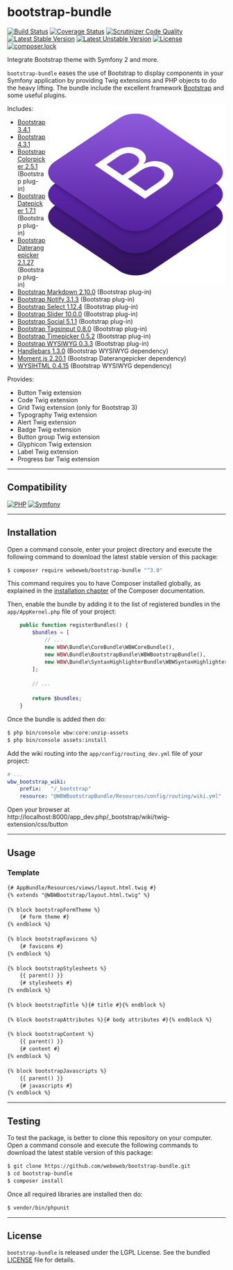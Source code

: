 bootstrap-bundle
================

[![Build Status](https://travis-ci.org/webeweb/bootstrap-bundle.svg?branch=master)](https://travis-ci.org/webeweb/bootstrap-bundle)
[![Coverage Status](https://coveralls.io/repos/github/webeweb/bootstrap-bundle/badge.svg?branch=master)](https://coveralls.io/github/webeweb/bootstrap-bundle?branch=master)
[![Scrutinizer Code Quality](https://scrutinizer-ci.com/g/webeweb/bootstrap-bundle/badges/quality-score.png?b=master)](https://scrutinizer-ci.com/g/webeweb/bootstrap-bundle/?branch=master)
[![Latest Stable Version](https://poser.pugx.org/webeweb/bootstrap-bundle/v/stable)](https://packagist.org/packages/webeweb/bootstrap-bundle)
[![Latest Unstable Version](https://poser.pugx.org/webeweb/bootstrap-bundle/v/unstable)](https://packagist.org/packages/webeweb/bootstrap-bundle)
[![License](https://poser.pugx.org/webeweb/bootstrap-bundle/license)](https://packagist.org/packages/webeweb/bootstrap-bundle)
[![composer.lock](https://poser.pugx.org/webeweb/bootstrap-bundle/composerlock)](https://packagist.org/packages/webeweb/bootstrap-bundle)

Integrate Bootstrap theme with Symfony 2 and more.

`bootstrap-bundle` eases the use of Bootstrap to display components in your
Symfony application by providing Twig extensions and PHP objects to do the heavy
lifting. The bundle include the excellent framework [Bootstrap](https://getbootstrap.com/)
and some useful plugins.

<img src="https://raw.githubusercontent.com/webeweb/bootstrap-bundle/master/Resources/doc/screenshot_readme.png" alt="Bootstrap bundle" align="right" width="416"/>

Includes:

- [Bootstrap 3.4.1](https://getbootstrap.com/docs/3.4/)
- [Bootstrap 4.3.1](https://getbootstrap.com/docs/4.3/)
- [Bootstrap Colorpicker 2.5.1](https://farbelous.io/bootstrap-colorpicker/) (Bootstrap plug-in)
- [Bootstrap Datepicker 1.7.1](https://uxsolutions.github.io/bootstrap-datepicker/) (Bootstrap plug-in)
- [Bootstrap Daterangepicker 2.1.27](http://www.daterangepicker.com/) (Bootstrap plug-in)
- [Bootstrap Markdown 2.10.0](http://www.codingdrama.com/bootstrap-markdown/) (Bootstrap plug-in)
- [Bootstrap Notify 3.1.3](http://bootstrap-notify.remabledesigns.com/) (Bootstrap plug-in)
- [Bootstrap Select 1.12.4](https://silviomoreto.github.io/bootstrap-select/) (Bootstrap plug-in)
- [Bootstrap Slider 10.0.0](http://seiyria.com/bootstrap-slider/) (Bootstrap plug-in)
- [Bootstrap Social 5.1.1](https://lipis.github.io/bootstrap-social/) (Bootstrap plug-in)
- [Bootstrap Tagsinput 0.8.0](http://bootstrap-tagsinput.github.io/bootstrap-tagsinput/examples/) (Bootstrap plug-in)
- [Bootstrap Timepicker 0.5.2](http://jdewit.github.io/bootstrap-timepicker/) (Bootstrap plug-in)
- [Bootstrap WYSIWYG 0.3.3](http://bootstrap-wysiwyg.github.io/bootstrap3-wysiwyg/) (Bootstrap plug-in)
- [Handlebars 1.3.0](http://handlebarsjs.com/) (Bootstrap WYSIWYG dependency)
- [Moment.js 2.20.1](http://momentjs.com/) (Bootstrap Daterangepicker dependency)
- [WYSIHTML 0.4.15](http://wysihtml.com/) (Bootstrap WYSIWYG dependency)

Provides:

- Button Twig extension
- Code Twig extension
- Grid Twig extension (only for Bootstrap 3)
- Typography Twig extension
- Alert Twig extension
- Badge Twig extension
- Button group Twig extension
- Glyphicon Twig extension
- Label Twig extension
- Progress bar Twig extension

---

## Compatibility

[![PHP](https://img.shields.io/badge/PHP-%5E5.6%7C%5E7.0-blue.svg)](http://php.net)
[![Symfony](https://img.shields.io/badge/Symfony-%5E2.7%7C%5E3.0%7C%5E4.0-brightgreen.svg)](https://symfony.com)

---

## Installation

Open a command console, enter your project directory and execute the following
command to download the latest stable version of this package:

```bash
$ composer require webeweb/bootstrap-bundle "^3.0"
```

This command requires you to have Composer installed globally, as explained in
the [installation chapter](https://getcomposer.org/doc/00-intro.md) of the
Composer documentation.

Then, enable the bundle by adding it to the list of registered bundles
in the `app/AppKernel.php` file of your project:

```php
    public function registerBundles() {
        $bundles = [
            // ...
            new WBW\Bundle\CoreBundle\WBWCoreBundle(),
            new WBW\Bundle\BootstrapBundle\WBWBootstrapBundle(),
            new WBW\Bundle\SyntaxHighlighterBundle\WBWSyntaxHighlighterBundle(),
        ];

        // ...

        return $bundles;
    }
```

Once the bundle is added then do:

```bash
$ php bin/console wbw:core:unzip-assets
$ php bin/console assets:install
```

Add the wiki routing into the `app/config/routing_dev.yml` file of your project:

```yaml
# ...
wbw_bootstrap_wiki:
    prefix:   "/_bootstrap"
    resource: "@WBWBootstrapBundle/Resources/config/routing/wiki.yml"
```

Open your browser at http://localhost:8000/app_dev.php/_bootstrap/wiki/twig-extension/css/button

---

## Usage

### Template

```html
{# AppBundle/Resources/views/layout.html.twig #}
{% extends "@WBWBootstrap/layout.html.twig" %}

{% block bootstrapFormTheme %}
    {# form theme #}
{% endblock %}

{% block bootstrapFavicons %}
    {# favicons #}
{% endblock %}

{% block bootstrapStylesheets %}
    {{ parent() }}
    {# stylesheets #}
{% endblock %}

{% block bootstrapTitle %}{# title #}{% endblock %}

{% block bootstrapAttributes %}{# body attributes #}{% endblock %}

{% block bootstrapContent %}
    {{ parent() }}
    {# content #}
{% endblock %}

{% block bootstrapJavascripts %}
    {{ parent() }}
    {# javascripts #}
{% endblock %}
```

---

## Testing

To test the package, is better to clone this repository on your computer.
Open a command console and execute the following commands to download the latest
stable version of this package:

```bash
$ git clone https://github.com/webeweb/bootstrap-bundle.git
$ cd bootstrap-bundle
$ composer install
```

Once all required libraries are installed then do:

```bash
$ vendor/bin/phpunit
```

---

## License

`bootstrap-bundle` is released under the LGPL License. See the bundled [LICENSE](LICENSE)
file for details.
